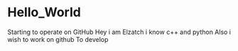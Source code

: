# Hello_World
Starting to operate on GitHub
Hey i am Elzatch i know c++ and python
Also i wish to work on github
To develop
